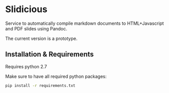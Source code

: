 Slidicious
==========

Service to automatically compile markdown documents to HTML+Javascript and PDF slides using Pandoc.

The current version is a prototype.


Installation & Requirements
---------------------------

Requires python 2.7

Make sure to have all required python packages:
```bash
pip install -r requirements.txt
```
